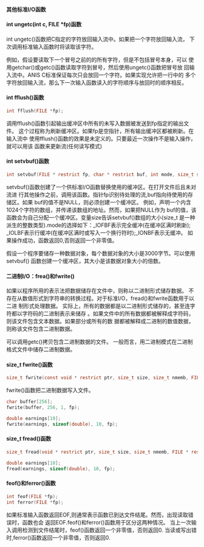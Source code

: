 #### 其他标准I/O函数

#### int ungetc(int c, FILE *fp)函数
int ungetc()函数把C指定的字符放回输入流中。如果把一个字符放回输入流，
下次调用标准输入函数时将读取该字符。

例如，假设要读取下一个冒号之前的的所有字符，但是不包括冒号本身，可以
使用getchar()或getc()函数读取字符到冒号，然后使用ungetc()函数把冒号放
回输入流中。ANIS C标准保证每次只会放回一个字符。如果实现允许把一行中的
多个字符放回输入流，那么下一次输入函数读入的字符顺序与放回时的顺序相反。


#### int fflush()函数
```c
int fflush(FILE *fp);
```
调用fflush()函数引起输出缓冲区中所有的未写入数据被发送到fp指定的输出文件。
这个过程称为刷新缓冲区。如果fp是空指针，所有输出缓冲区都被刷新。在输入流中
使用fflush()函数的效果是未定义的。只要最近一次操作不是输入操作，就可以用该
函数来更新流(任何读写模式)


#### int setvbuf()函数
```c
int setvbuf(FILE * restrict fp, char * restrict buf, int mode, size_t size);
```
setvbuf()函数创建了一个供标准I/O函数替换使用的缓冲区。在打开文件后且未对流进
行其他操作之前，调用该函数。指针fp识别待处理的流,buf指向待使用的存储区。如果
buf的值不是NULL，则必须创建一个缓冲区。
例如，声明一个内含1024个字符的数组，并传递该数组的地址。然而，如果把NULL作为
buf的值，该函数会为自己分配一个缓冲区。变量size告诉setvbuf()数组的大小(size_t
是一种派生的整数类型).mode的选择如下：_IOFBF表示完全缓冲(在缓冲区满时刷新);
_IOLBF表示行缓冲(在缓冲区满时或写入一个换行符时);_IONBF表示无缓冲。
如果操作成功，函数返回0,否则返回一个非零值。

假设一个程序要储存一种数据对象，每个数据对象的大小是3000字节。可以使用setvbuf()
函数创建一个缓冲区，其大小是该数据对象大小的倍数。


#### 二进制I/O：frea()和fwrite()
如果以程序所用的表示法把数据储存在文件中，则称以二进制形式储存数据。
不存在从数值形式到字符串的转换过程。对于标准I/O，fread()和fwrite函数用于以二进
制形式处理数据。
实际上，所有的数据都是以二进制形式储存的，甚至连字符都以字符码的二进制表示来储存
。如果文件中的所有数据都被解释成字符码，则该文件包含文本数据。如果部分或所有的数
据都被解释成二进制的数值数据，则称该文件包含二进制数据。

可以调用getc()拷贝包含二进制数据的文件。
一般而言，用二进制模式在二进制格式文件中储存二进制数据。


#### size_t fwrite()函数
```c
size_t fwrite(const void * restrict ptr, size_t size, size_t nmemb, FILE * restrict fp);
```
fwrite()函数把二进制数据写入文件。
```c
char buffer[256];
fwrite(buffer, 256, 1, fp);
```
```c
double earnings[10];
fwrite(earnings, sizeof(double), 10, fp);
```


#### size_t fread()函数
```c
size_t fread(void * restrict ptr, size_t size, size_t nmemb, FILE * restrict fp);
```
```c
double earnings[10];
fread(earnings, sizeof(double), 10, fp);
```


#### feof()和ferror()函数
```c
int feof(FILE *fp);
int ferror(FILE *fp);
```
如果标准输入函数返回EOF,则通常表示函数已到达文件结尾。然而，出现读取错误时，函数也会
返回EOF.feof()和ferror()函数用于区分这两种情况。
当上一次输入调用检测到文件结尾时，feof()函数返回一个非零值，否则返回0.
当读或写出错时,ferror()函数返回一个非零值，否则返回0.
